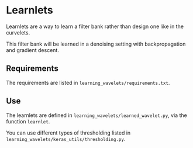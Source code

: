 # Learnlets

Learnlets are a way to learn a filter bank rather than design one like in the curvelets.

This filter bank will be learned in a denoising setting with backpropagation and gradient descent.

## Requirements
The requirements are listed in `learning_wavelets/requirements.txt`.

## Use

The learnlets are defined in `learning_wavelets/learned_wavelet.py`, via the function `learnlet`.

You can use different types of thresholding listed in `learning_wavelets/keras_utils/thresholding.py`.
